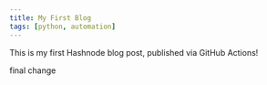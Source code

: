 ```yaml
---
title: My First Blog
tags: [python, automation]
---
```


This is my first Hashnode blog post, published via GitHub Actions! 

final change 

